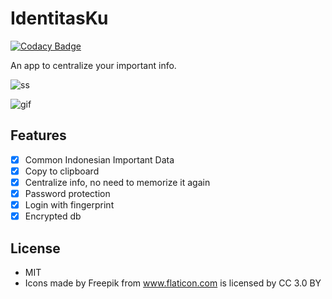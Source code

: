 # IdentitasKu

[![Codacy Badge](https://api.codacy.com/project/badge/Grade/b9db330d096948d484a4b9b19d7049e3)](https://app.codacy.com/app/hyuwah/IdentitasKu?utm_source=github.com&utm_medium=referral&utm_content=hyuwah/IdentitasKu&utm_campaign=Badge_Grade_Settings)

An app to centralize your important info.

![ss](https://res.cloudinary.com/hyuwah-github-io/image/upload/c_thumb,w_200,g_face/v1553047993/identitasku-1.png)

![gif](https://res.cloudinary.com/hyuwah-github-io/image/upload/v1588829097/IdentitasKu/1200.gif)

## Features

- [x] Common Indonesian Important Data
- [x] Copy to clipboard
- [x] Centralize info, no need to memorize it again
- [x] Password protection
- [x] Login with fingerprint
- [x] Encrypted db

## License

-  MIT
-  Icons made by Freepik from www.flaticon.com is licensed by CC 3.0 BY
